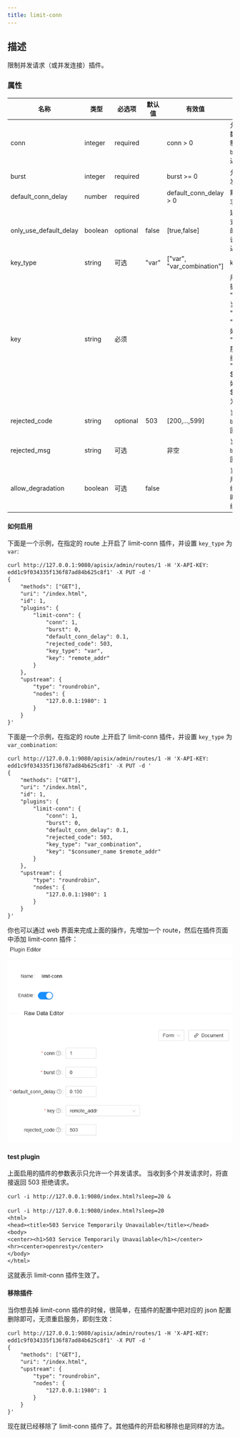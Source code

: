 ```yaml
---
title: limit-conn
---
```


<!--
#
# Licensed to the Apache Software Foundation (ASF) under one or more
# contributor license agreements.  See the NOTICE file distributed with
# this work for additional information regarding copyright ownership.
# The ASF licenses this file to You under the Apache License, Version 2.0
# (the "License"); you may not use this file except in compliance with
# the License.  You may obtain a copy of the License at
#
#     http://www.apache.org/licenses/LICENSE-2.0
#
# Unless required by applicable law or agreed to in writing, software
# distributed under the License is distributed on an "AS IS" BASIS,
# WITHOUT WARRANTIES OR CONDITIONS OF ANY KIND, either express or implied.
# See the License for the specific language governing permissions and
# limitations under the License.
#
-->

## 描述

限制并发请求（或并发连接）插件。

### 属性

| 名称               | 类型    | 必选项   | 默认值 | 有效值                                                                                    | 描述                                                                                                                                                                                                                                                                                                                                                                                                                                          |
| ------------------ | ------- | -------- | ------ | ----------------------------------------------------------------------------------------- | --------------------------------------------------------------------------------------------------------------------------------------------------------------------------------------------------------------------------------------------------------------------------------------------------------------------------------------------------------------------------------------------------------------------------------------------- |
| conn               | integer | required |        | conn > 0                                                                                  | 允许的最大并发请求数。超过 `conn` 的限制、但是低于 `conn` + `burst` 的请求，将被延迟处理。                                                                                                                                                                                                                                                                                                                                                    |
| burst              | integer | required |        | burst >= 0                                                                                | 允许被延迟处理的并发请求数。                                                                                                                                                                                                                                                                                                                                                                                                                  |
| default_conn_delay | number  | required |        | default_conn_delay > 0                                                                    | 默认的典型连接 (或请求) 的处理延迟时间。                                                                                                                                                                                                                                                                                                                                                                                                        |
| only_use_default_delay  | boolean | optional | false  | [true,false]                                                                              | 延迟时间的严格模式。 如果设置为`true`的话，将会严格按照设置的时间来进行延迟                                                                                                                                                                                                                                                                                                                                                                           |
| key_type      | string | 可选   |  "var"      | ["var", "var_combination"]                                          | key 的类型 |
| key           | string  | 必须   |        |  | 用来做请求计数的依据。如果 `key_type` 为 "var"，那么 key 会被当作变量名称，如 "remote_addr" 和 "consumer_name"。如果 `key_type` 为 "var_combination"，那么 key 会当作变量组合，如 "$remote_addr $consumer_name"。如果 key 的值为空，$remote_addr 会被作为默认 key。 |
| rejected_code      | string  | optional | 503    | [200,...,599]                                                                             | 当请求超过 `conn` + `burst` 这个阈值时，返回的 HTTP 状态码                                                                                                                                                                                                                                                                                                                                                                                    |
| rejected_msg       | string | 可选                                |            | 非空                                          | 当请求超过 `conn` + `burst` 这个阈值时，返回的响应体。                                                                                                                                                                                                             |
| allow_degradation              | boolean  | 可选                                | false       |                                                                     | 当插件功能临时不可用时是否允许请求继续。当值设置为 true 时则自动允许请求继续，默认值是 false。|

#### 如何启用

下面是一个示例，在指定的 route 上开启了 limit-conn 插件，并设置 `key_type` 为 `var`:

```shell
curl http://127.0.0.1:9080/apisix/admin/routes/1 -H 'X-API-KEY: edd1c9f034335f136f87ad84b625c8f1' -X PUT -d '
{
    "methods": ["GET"],
    "uri": "/index.html",
    "id": 1,
    "plugins": {
        "limit-conn": {
            "conn": 1,
            "burst": 0,
            "default_conn_delay": 0.1,
            "rejected_code": 503,
            "key_type": "var",
            "key": "remote_addr"
        }
    },
    "upstream": {
        "type": "roundrobin",
        "nodes": {
            "127.0.0.1:1980": 1
        }
    }
}'
```

下面是一个示例，在指定的 route 上开启了 limit-conn 插件，并设置 `key_type` 为 `var_combination`:

```shell
curl http://127.0.0.1:9080/apisix/admin/routes/1 -H 'X-API-KEY: edd1c9f034335f136f87ad84b625c8f1' -X PUT -d '
{
    "methods": ["GET"],
    "uri": "/index.html",
    "id": 1,
    "plugins": {
        "limit-conn": {
            "conn": 1,
            "burst": 0,
            "default_conn_delay": 0.1,
            "rejected_code": 503,
            "key_type": "var_combination",
            "key": "$consumer_name $remote_addr"
        }
    },
    "upstream": {
        "type": "roundrobin",
        "nodes": {
            "127.0.0.1:1980": 1
        }
    }
}'
```

你也可以通过 web 界面来完成上面的操作，先增加一个 route，然后在插件页面中添加 limit-conn 插件：
![enable limit-conn plugin](../../../assets/images/plugin/limit-conn-1.png)

#### test plugin

上面启用的插件的参数表示只允许一个并发请求。 当收到多个并发请求时，将直接返回 503 拒绝请求。

```shell
curl -i http://127.0.0.1:9080/index.html?sleep=20 &

curl -i http://127.0.0.1:9080/index.html?sleep=20
<html>
<head><title>503 Service Temporarily Unavailable</title></head>
<body>
<center><h1>503 Service Temporarily Unavailable</h1></center>
<hr><center>openresty</center>
</body>
</html>
```

这就表示 limit-conn 插件生效了。

#### 移除插件

当你想去掉 limit-conn 插件的时候，很简单，在插件的配置中把对应的 json 配置删除即可，无须重启服务，即刻生效：

```shell
curl http://127.0.0.1:9080/apisix/admin/routes/1 -H 'X-API-KEY: edd1c9f034335f136f87ad84b625c8f1' -X PUT -d '
{
    "methods": ["GET"],
    "uri": "/index.html",
    "upstream": {
        "type": "roundrobin",
        "nodes": {
            "127.0.0.1:1980": 1
        }
    }
}'
```

现在就已经移除了 limit-conn 插件了。其他插件的开启和移除也是同样的方法。
